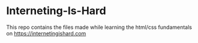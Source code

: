 # Interneting-Is-Hard
This repo contains the files made while learning the html/css fundamentals on https://internetingishard.com
